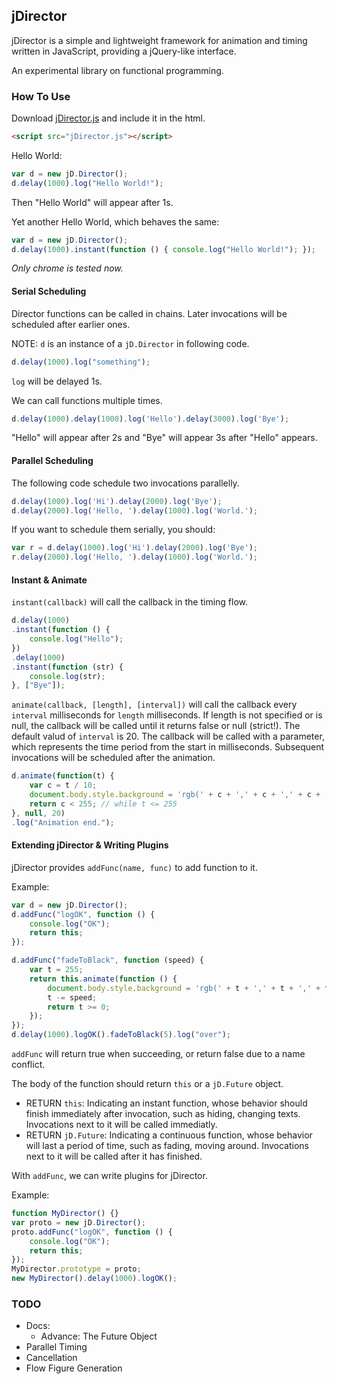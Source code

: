 ## jDirector

jDirector is a simple and lightweight framework for animation and timing written in JavaScript, providing a jQuery-like interface.

An experimental library on functional programming.

### How To Use

Download [jDirector.js](https://github.com/ladace/jDirector/raw/master/src/jDirector.js) and include it in the html.

```HTML
<script src="jDirector.js"></script>
```

Hello World:

```javascript
var d = new jD.Director();
d.delay(1000).log("Hello World!");
```

Then "Hello World" will appear after 1s.

Yet another Hello World, which behaves the same:
```javascript
var d = new jD.Director();
d.delay(1000).instant(function () { console.log("Hello World!"); });
```

*Only chrome is tested now.*

#### Serial Scheduling

Director functions can be called in chains.
Later invocations will be scheduled after earlier ones.

NOTE: `d` is an instance of a `jD.Director` in following code.

```javascript
d.delay(1000).log("something");
```

`log` will be delayed 1s.

We can call functions multiple times.

```javascript
d.delay(1000).delay(1000).log('Hello').delay(3000).log('Bye');
```

"Hello" will appear after 2s and "Bye" will appear 3s after "Hello" appears.

#### Parallel Scheduling

The following code schedule two invocations parallelly.

```javascript
d.delay(1000).log('Hi').delay(2000).log('Bye');
d.delay(2000).log('Hello, ').delay(1000).log('World.');
```

If you want to schedule them serially, you should:

```javascript
var r = d.delay(1000).log('Hi').delay(2000).log('Bye');
r.delay(2000).log('Hello, ').delay(1000).log('World.');
```

#### Instant & Animate

`instant(callback)` will call the callback in the timing flow.

```javascript
d.delay(1000)
.instant(function () {
    console.log("Hello");
})
.delay(1000)
.instant(function (str) {
    console.log(str);
}, ["Bye"]);
```

`animate(callback, [length], [interval])` will call the callback every `interval` milliseconds for `length` milliseconds. If length is not specified or is null, the callback will be called until it returns false or null (strict!). The default valud of `interval` is 20.
The callback will be called with a parameter, which represents the time period from the start in milliseconds.
Subsequent invocations will be scheduled after the animation.

```javascript
d.animate(function(t) {
    var c = t / 10;
    document.body.style.background = 'rgb(' + c + ',' + c + ',' + c + ')';
    return c < 255; // while t <= 255
}, null, 20)
.log("Animation end.");
```

#### Extending jDirector & Writing Plugins

jDirector provides `addFunc(name, func)` to add function to it.

Example:
```javascript
var d = new jD.Director();
d.addFunc("logOK", function () {
    console.log("OK");
    return this;
});

d.addFunc("fadeToBlack", function (speed) {
    var t = 255;
    return this.animate(function () {
        document.body.style.background = 'rgb(' + t + ',' + t + ',' + t + ')';
        t -= speed;
        return t >= 0;
    });
});
d.delay(1000).logOK().fadeToBlack(5).log("over");
```

`addFunc` will return true when succeeding, or return false due to a name conflict.

The body of the function should return `this` or a `jD.Future` object.

 * RETURN `this`: Indicating an instant function, whose behavior should finish immediately after invocation, such as hiding, changing texts. Invocations next to it will be called immediatly.
 * RETURN `jD.Future`: Indicating a continuous function, whose behavior will last a period of time, such as fading, moving around. Invocations next to it will be called after it has finished.


With `addFunc`, we can write plugins for jDirector.

Example:

```javascript
function MyDirector() {}
var proto = new jD.Director();
proto.addFunc("logOK", function () {
    console.log("OK");
    return this;
});
MyDirector.prototype = proto;
new MyDirector().delay(1000).logOK();
```

### TODO
 * Docs: 
     - Advance: The Future Object
 * Parallel Timing
 * Cancellation
 * Flow Figure Generation
